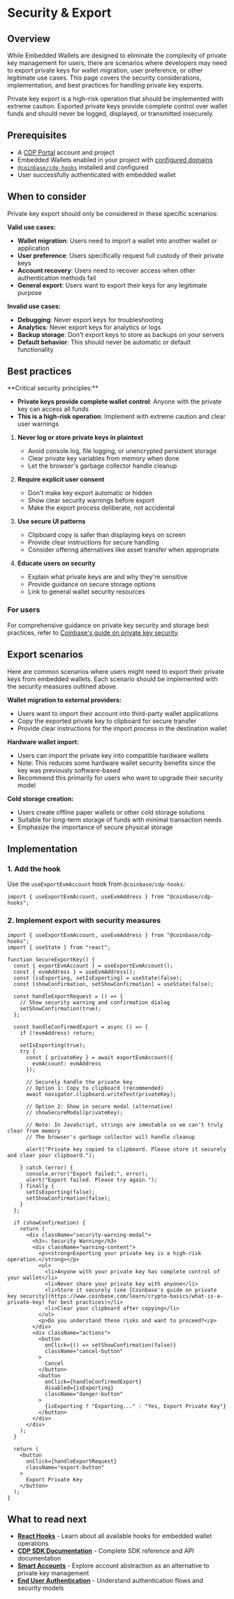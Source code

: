 # Security & Export

## Overview

While Embedded Wallets are designed to eliminate the complexity of private key management for users, there are scenarios where developers may need to export private keys for wallet migration, user preference, or other legitimate use cases. This page covers the security considerations, implementation, and best practices for handling private key exports.

<Warning>
  Private key export is a high-risk operation that should be implemented with extreme caution. Exported private keys provide complete control over wallet funds and should never be logged, displayed, or transmitted insecurely.
</Warning>

## Prerequisites

* A [CDP Portal](https://portal.cdp.coinbase.com/) account and project
* Embedded Wallets enabled in your project with [configured domains](/embedded-wallets/domains)
* [`@coinbase/cdp-hooks`](https://www.npmjs.com/package/@coinbase/cdp-hooks) installed and configured
* User successfully authenticated with embedded wallet

## When to consider

Private key export should only be considered in these specific scenarios:

**Valid use cases:**

* **Wallet migration**: Users need to import a wallet into another wallet or application
* **User preference**: Users specifically request full custody of their private keys
* **Account recovery**: Users need to recover access when other authentication methods fail
* **General export**: Users want to export their keys for any legitimate purpose

**Invalid use cases:**

* **Debugging**: Never export keys for troubleshooting
* **Analytics**: Never export keys for analytics or logs
* **Backup storage**: Don't export keys to store as backups on your servers
* **Default behavior**: This should never be automatic or default functionality

## Best practices

<Warning>
  **Critical security principles:**

  * **Private keys provide complete wallet control**: Anyone with the private key can access all funds
  * **This is a high-risk operation**: Implement with extreme caution and clear user warnings
</Warning>

1. **Never log or store private keys in plaintext**
   * Avoid console.log, file logging, or unencrypted persistent storage
   * Clear private key variables from memory when done
   * Let the browser's garbage collector handle cleanup

2. **Require explicit user consent**
   * Don't make key export automatic or hidden
   * Show clear security warnings before export
   * Make the export process deliberate, not accidental

3. **Use secure UI patterns**
   * Clipboard copy is safer than displaying keys on screen
   * Provide clear instructions for secure handling
   * Consider offering alternatives like asset transfer when appropriate

4. **Educate users on security**
   * Explain what private keys are and why they're sensitive
   * Provide guidance on secure storage options
   * Link to general wallet security resources

### For users

For comprehensive guidance on private key security and storage best practices, refer to [Coinbase's guide on private key security](https://www.coinbase.com/learn/crypto-basics/what-is-a-private-key).

## Export scenarios

Here are common scenarios where users might need to export their private keys from embedded wallets. Each scenario should be implemented with the security measures outlined above.

**Wallet migration to external providers:**

* Users want to import their account into third-party wallet applications
* Copy the exported private key to clipboard for secure transfer
* Provide clear instructions for the import process in the destination wallet

**Hardware wallet import:**

* Users can import the private key into compatible hardware wallets
* Note: This reduces some hardware wallet security benefits since the key was previously software-based
* Recommend this primarily for users who want to upgrade their security model

**Cold storage creation:**

* Users create offline paper wallets or other cold storage solutions
* Suitable for long-term storage of funds with minimal transaction needs
* Emphasize the importance of secure physical storage

## Implementation

### 1. Add the hook

Use the `useExportEvmAccount` hook from `@coinbase/cdp-hooks`:

```tsx
import { useExportEvmAccount, useEvmAddress } from "@coinbase/cdp-hooks";
```

### 2. Implement export with security measures

```tsx
import { useExportEvmAccount, useEvmAddress } from "@coinbase/cdp-hooks";
import { useState } from "react";

function SecureExportKey() {
  const { exportEvmAccount } = useExportEvmAccount();
  const { evmAddress } = useEvmAddress();
  const [isExporting, setIsExporting] = useState(false);
  const [showConfirmation, setShowConfirmation] = useState(false);

  const handleExportRequest = () => {
    // Show security warning and confirmation dialog
    setShowConfirmation(true);
  };

  const handleConfirmedExport = async () => {
    if (!evmAddress) return;

    setIsExporting(true);
    try {
      const { privateKey } = await exportEvmAccount({
        evmAccount: evmAddress
      });

      // Securely handle the private key
      // Option 1: Copy to clipboard (recommended)
      await navigator.clipboard.writeText(privateKey);
      
      // Option 2: Show in secure modal (alternative)
      // showSecureModal(privateKey);
      
      // Note: In JavaScript, strings are immutable so we can't truly clear from memory
      // The browser's garbage collector will handle cleanup
      
      alert("Private key copied to clipboard. Please store it securely and clear your clipboard.");
      
    } catch (error) {
      console.error("Export failed:", error);
      alert("Export failed. Please try again.");
    } finally {
      setIsExporting(false);
      setShowConfirmation(false);
    }
  };

  if (showConfirmation) {
    return (
      <div className="security-warning-modal">
        <h3>⚠️ Security Warning</h3>
        <div className="warning-content">
          <p><strong>Exporting your private key is a high-risk operation.</strong></p>
          <ul>
            <li>Anyone with your private key has complete control of your wallet</li>
            <li>Never share your private key with anyone</li>
            <li>Store it securely (see [Coinbase's guide on private key security](https://www.coinbase.com/learn/crypto-basics/what-is-a-private-key) for best practices)</li>
            <li>Clear your clipboard after copying</li>
          </ul>
          <p>Do you understand these risks and want to proceed?</p>
        </div>
        <div className="actions">
          <button 
            onClick={() => setShowConfirmation(false)}
            className="cancel-button"
          >
            Cancel
          </button>
          <button 
            onClick={handleConfirmedExport}
            disabled={isExporting}
            className="danger-button"
          >
            {isExporting ? "Exporting..." : "Yes, Export Private Key"}
          </button>
        </div>
      </div>
    );
  }

  return (
    <button 
      onClick={handleExportRequest}
      className="export-button"
    >
      Export Private Key
    </button>
  );
}
```

## What to read next

* **[React Hooks](/embedded-wallets/react-hooks)** - Learn about all available hooks for embedded wallet operations
* **[CDP SDK Documentation](/sdks/cdp-sdks-v2/react)** - Complete SDK reference and API documentation
* **[Smart Accounts](/embedded-wallets/smart-accounts)** - Explore account abstraction as an alternative to private key management
* **[End User Authentication](/embedded-wallets/end-user-authentication)** - Understand authentication flows and security models
